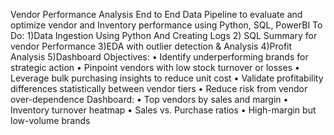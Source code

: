 Vendor Performance Analysis
End to End Data Pipeline to evaluate and optimize vendor and Inventory performance using Python, SQL, PowerBI
To Do:
1)Data Ingestion Using Python And Creating Logs 
2) SQL Summary for vendor Performance
3)EDA with outlier detection & Analysis
4)Profit Analysis
5)Dashboard
Objectives:
•	Identify underperforming brands for strategic action
•	Pinpoint vendors with low stock turnover or losses
•	Leverage bulk purchasing insights to reduce unit cost
•	Validate profitability differences statistically between vendor tiers
•	Reduce risk from vendor over-dependence
Dashboard:
•	Top vendors by sales and margin
•	Inventory turnover heatmap
•	Sales vs. Purchase ratios
•	High-margin but low-volume brands

